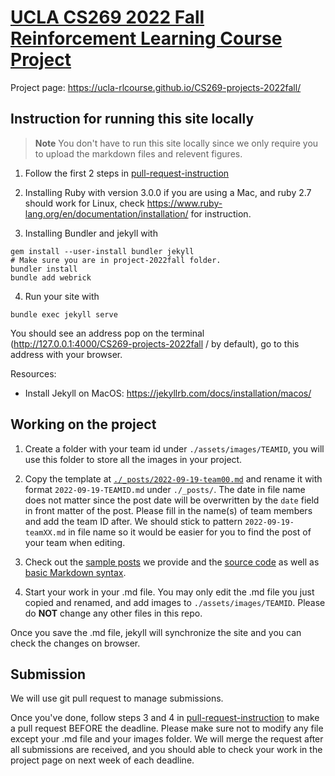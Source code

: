 # [UCLA CS269 2022 Fall Reinforcement Learning Course Project](https://ucla-rlcourse.github.io/CS269-projects-2022fall/)

Project page:  https://ucla-rlcourse.github.io/CS269-projects-2022fall/

<!--
Sign up your team:  https://docs.google.com/spreadsheets/d/14xAMUMvA1FoZiwFnXofpM0UpArc14AglIpnFd_vfBOw/edit?usp=sharing

Potential projects:  https://docs.google.com/spreadsheets/d/17t3KGF5IiDTg9UPWKdpNaSF7jBx4L-4eyrIfeHmTIoU/edit?usp=sharing

Refer to posts by students in last quarter:  https://ucladeepvision.github.io/CS269-projects-2022spring/
-->

## Instruction for running this site locally

> **Note** You don't have to run this site locally since we only require you to upload the markdown files and relevent figures.

1. Follow the first 2 steps in [pull-request-instruction](pull-request-instruction.md)

2. Installing Ruby with version 3.0.0 if you are using a Mac, and ruby 2.7 should work for Linux, check https://www.ruby-lang.org/en/documentation/installation/ for instruction.

3. Installing Bundler and jekyll with
```
gem install --user-install bundler jekyll
# Make sure you are in project-2022fall folder.
bundler install
bundle add webrick
```

4. Run your site with
```
bundle exec jekyll serve
```
You should see an address pop on the terminal (http://127.0.0.1:4000/CS269-projects-2022fall
/ by default), go to this address with your browser.

Resources:

* Install Jekyll on MacOS:  https://jekyllrb.com/docs/installation/macos/



## Working on the project

1. Create a folder with your team id under ```./assets/images/TEAMID```, you will use this folder to store all the images in your project.

2. Copy the template at [`./_posts/2022-09-19-team00.md`](./_posts/2022-09-19-team00.md) and rename it with format `2022-09-19-TEAMID.md` under `./_posts/`. 
The date in file name does not matter since the post date will be overwritten by the `date` field in front matter of the post.
Please fill in the name(s) of team members and add the team ID after.
We should stick to pattern `2022-09-19-teamXX.md` in file name so it would be easier for you to find the post of your team when editing.

3. Check out the [sample posts](https://ucla-rlcourse.github.io/CS269-projects-2022fall/) we provide and the [source code](_posts/2022-09-19-team00.md) as well as [basic Markdown syntax](https://www.markdownguide.org/basic-syntax/).

4. Start your work in your .md file. You may only edit the .md file you just copied and renamed, and add images to ```./assets/images/TEAMID```. Please do **NOT** change any other files in this repo.

Once you save the .md file, jekyll will synchronize the site and you can check the changes on browser.

## Submission
We will use git pull request to manage submissions.

Once you've done, follow steps 3 and 4 in [pull-request-instruction](pull-request-instruction.md) to make a pull request BEFORE the deadline. Please make sure not to modify any file except your .md file and your images folder. We will merge the request after all submissions are received, and you should able to check your work in the project page on next week of each deadline.
